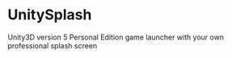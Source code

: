 # UnitySplash
Unity3D version 5 Personal Edition game launcher with your own professional splash screen
